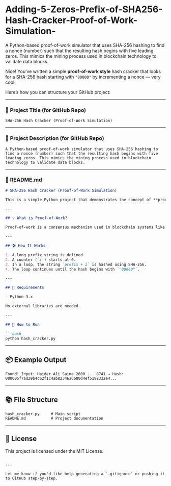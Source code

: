 # Adding-5-Zeros-Prefix-of-SHA256-Hash-Cracker-Proof-of-Work-Simulation-
A Python-based proof-of-work simulator that uses SHA-256 hashing to find a nonce (number) such that the resulting hash begins with five leading zeros. This mimics the mining process used in blockchain technology to validate data blocks.

Nice! You’ve written a simple **proof-of-work style** hash cracker that looks for a SHA-256 hash starting with `"00000"` by incrementing a nonce — very cool!

Here’s how you can structure your GitHub project:

---

### 🔷 **Project Title (for GitHub Repo)**
```
SHA-256 Hash Cracker (Proof-of-Work Simulation)
```

---

### 📝 **Project Description (for GitHub Repo)**
```
A Python-based proof-of-work simulator that uses SHA-256 hashing to find a nonce (number) such that the resulting hash begins with five leading zeros. This mimics the mining process used in blockchain technology to validate data blocks.
```

---

### 📄 **README.md**

```markdown
# SHA-256 Hash Cracker (Proof-of-Work Simulation)

This is a simple Python project that demonstrates the concept of **proof-of-work** using the SHA-256 hashing algorithm. It continuously hashes a given string with an increasing integer (nonce) until a hash is found that starts with five leading zeros.

---

## 💡 What is Proof-of-Work?

Proof-of-work is a consensus mechanism used in blockchain systems like Bitcoin. It requires participants (miners) to solve a computational puzzle, which involves finding a number (nonce) that, when hashed with some data, produces a hash with certain properties (e.g., leading zeros).

---

## 🛠️ How It Works

1. A long prefix string is defined.
2. A counter (`i`) starts at 0.
3. In a loop, the string `prefix + i` is hashed using SHA-256.
4. The loop continues until the hash begins with `"00000"`.

---

## 🐍 Requirements

- Python 3.x

No external libraries are needed.

---

## 🚀 How to Run

```bash
python hash_cracker.py
```

---

## 📦 Example Output

```
Found! Input: Haider Ali Saima 2000 ... 8741 → Hash: 000005f7ad29b4c62f1c4ab82346a6b80d4ef5192332e4...
```

---

## 📚 File Structure

```
hash_cracker.py     # Main script
README.md           # Project documentation
```

---

## 📜 License

This project is licensed under the MIT License.
```

---

Let me know if you'd like help generating a `.gitignore` or pushing it to GitHub step-by-step.
